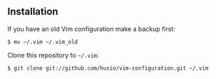 ## Installation



If you have an old Vim configuration make a backup first:

    $ mv ~/.vim ~/.vim_old

Clone this repository to `~/.vim`:

    $ git clone git://github.com/husio/vim-configuration.git ~/.vim
